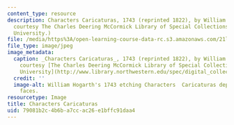 ```yaml
---
content_type: resource
description: Characters Caricaturas, 1743 (reprinted 1822), by William Hogarth. (Image
  courtesy The Charles Deering McCormick Library of Special Collections, Northwestern
  University.)
file: /media/https%3A/open-learning-course-data-rc.s3.amazonaws.com/21l-470-eighteenth-century-literature-versions-of-the-self-in-18th-c-britain-spring-2003/79081b2c4b6ba7ccac26e1bffc91daa4_21l-470s03.jpg
file_type: image/jpeg
image_metadata:
  caption: _Characters Caricaturas_, 1743 (reprinted 1822), by William Hogarth. (Image
    courtesy [The Charles Deering McCormick Library of Special Collections, Northwestern
    University](http://www.library.northwestern.edu/spec/digital_collections.html#hogarth/Physiognomics3.html).)
  credit: ''
  image-alt: William Hogarth's 1743 etching Characters  Caricaturas depicting many
    faces.
resourcetype: Image
title: Characters Caricaturas
uid: 79081b2c-4b6b-a7cc-ac26-e1bffc91daa4
---
```

